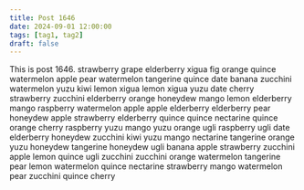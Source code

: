 ```yaml
---
title: Post 1646
date: 2024-09-01 12:00:00
tags: [tag1, tag2]
draft: false
---
```

This is post 1646.
strawberry
grape
elderberry
xigua
fig
orange
quince
watermelon
apple
pear
watermelon
tangerine
quince
date
banana
zucchini
watermelon
yuzu
kiwi
lemon
xigua
lemon
xigua
yuzu
date
cherry
strawberry
zucchini
elderberry
orange
honeydew
mango
lemon
elderberry
mango
raspberry
watermelon
apple
apple
elderberry
elderberry
pear
honeydew
apple
strawberry
elderberry
quince
quince
nectarine
quince
orange
cherry
raspberry
yuzu
mango
yuzu
orange
ugli
raspberry
ugli
date
elderberry
honeydew
zucchini
kiwi
yuzu
mango
nectarine
tangerine
orange
yuzu
honeydew
tangerine
honeydew
ugli
banana
apple
strawberry
zucchini
apple
lemon
quince
ugli
zucchini
zucchini
orange
watermelon
tangerine
pear
lemon
watermelon
quince
nectarine
strawberry
mango
watermelon
pear
zucchini
quince
cherry
